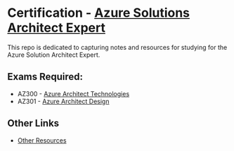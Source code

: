 # Certification - [Azure Solutions Architect Expert](https://www.microsoft.com/en-us/learning/azure-solutions-architect.aspx)
This repo is dedicated to capturing notes and resources for studying for the Azure Solution Architect Expert.

## Exams Required:
* AZ300 - [Azure Architect Technologies](./az300-plan.md)
* AZ301 - [Azure Architect Design](./az301-plan.md)

## Other Links
* [Other Resources](./resources.md)
